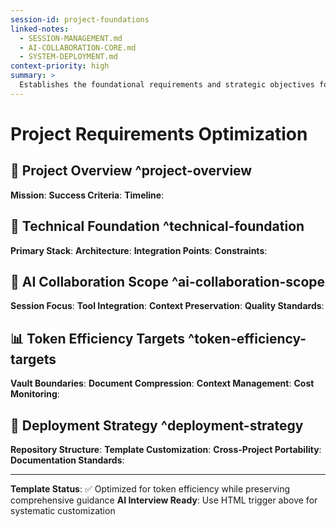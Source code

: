 ```yaml
---
session-id: project-foundations
linked-notes:
  - SESSION-MANAGEMENT.md
  - AI-COLLABORATION-CORE.md
  - SYSTEM-DEPLOYMENT.md
context-priority: high
summary: >
  Establishes the foundational requirements and strategic objectives for the project, serving as the initial anchor for systematic project planning and AI collaboration.
---
```


# Project Requirements Optimization

<!-- AI CUSTOMIZATION TRIGGER: Interview user about project specifics, technical stack, and collaboration preferences. Use proven question sequences to systematically gather requirements while preserving user's sophisticated systematic approach. -->

## 🎯 Project Overview ^project-overview
**Mission**: <!-- What we're actually trying to build and why it matters -->
**Success Criteria**: <!-- Measurable outcomes that define project completion -->
**Timeline**: <!-- Realistic scope with user's "could we do this faster?" mindset -->

## 🔧 Technical Foundation ^technical-foundation
**Primary Stack**: <!-- Core technologies, frameworks, libraries -->
**Architecture**: <!-- System design, patterns, scalability considerations -->
**Integration Points**: <!-- APIs, databases, external services -->
**Constraints**: <!-- Technical limitations, compliance requirements -->

## 🤝 AI Collaboration Scope ^ai-collaboration-scope
**Session Focus**: <!-- 4-6 item maximum per session lens approach -->
**Tool Integration**: <!-- Metadata management tools, workflow optimization, etc. -->
**Context Preservation**: <!-- Working relationship DNA requirements -->
**Quality Standards**: <!-- Enterprise-grade reliability expectations -->

## 📊 Token Efficiency Targets ^token-efficiency-targets
**Vault Boundaries**: <!-- Active project scope, excluded areas -->
**Document Compression**: <!-- <5KB targets for frequent-load files -->
**Context Management**: <!-- Session-scoped loading strategy -->
**Cost Monitoring**: <!-- Budget constraints and optimization goals -->

## 🚀 Deployment Strategy ^deployment-strategy
**Repository Structure**: <!-- GitHub organization, reusability patterns -->
**Template Customization**: <!-- AI interview trigger configuration -->
**Cross-Project Portability**: <!-- Infinite reusability requirements -->
**Documentation Standards**: <!-- Community contribution quality -->

---
**Template Status**: ✅ Optimized for token efficiency while preserving comprehensive guidance
**AI Interview Ready**: Use HTML trigger above for systematic customization
